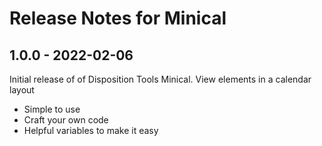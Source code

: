# Release Notes for Minical

## 1.0.0 - 2022-02-06
Initial release of of Disposition Tools Minical.
View elements in a calendar layout
- Simple to use
- Craft your own code
- Helpful variables to make it easy
